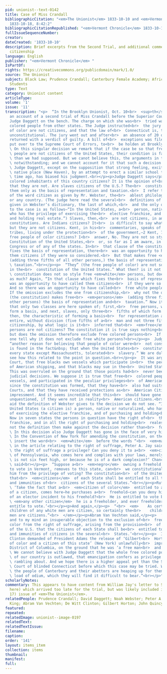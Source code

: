 ```yaml
---
pid: unionist--text-0142
title: Case of Miss Crandall
bibliographicCitation: "<em>The Unionist</em> 1833-10-10 and <em>Vermont Chronicle</em>
  1833-10-18, 8:42:2"
bibliographicCitationRepublished: "<em>Vermont Chronicle</em> 1833-10-18, 8:42:2"
fullIssueSequenceNumber: 
creator: 
dateCreated: '1833-10-10'
description: Brief excerpts from the Second Trial, and additional commentary on Black
  citizenship
language: English
publisher: "<em>Vermont Chronicle</em> "
IsPartOf: 
rights: https://creativecommons.org/publicdomain/mark/1.0/
source: The Unionist
subject: Black Law; Prudence Crandall; Canterbury Female Academy; African-American
  Students
type: Text
category: Unionist content
articleType: 
volume: '1'
issue: '11'
transcription: "<p>  “In the Brooklyn Unionist, Oct. 10<br>  <sup>th</sup>  , we find
  an account of a second trial of Miss Crandall before the Superior Court of Connecticut,
  Judge Daggett on the bench. The charge on which she was<br>  tried was for teaching
  colored people from other states. The Judge instructed<br>  the jury that free people
  of color are not citizens, and that the law of<br>  Connecticut is, therefore, not
  unconstitutional. The jury went out and after<br>  an absence of 20 or 30 minutes,
  returned with a verdict of guilty. A bill of<br>  exceptions was filed and the case
  put over to the Supreme Court of Errors, to<br>  be holden at Brooklyn next July.<br></p><p>
  \ On this singular decision we remark that if the case be so that free colored<br>
  \ people are not citizens of the United States, their condition is far worse<br>
  \ than we had supposed. But we canot believe this, the arguments in the decision<br>
  \ notwithstanding; and we cannot account for it that such a decision comes from<br>
  \ Judge Daggett, except on the supposition that strong feeling, excited in his<br>
  \ native place (New Haven), by an attempt to erect a similar school there some<br>
  \ time ago, has biased his judgment.<br></p><p>Judge Daggett says</p><p>  ‘Are the
  colored inhabitants of this country citizens? It is the opinion of<br>  this court
  that they are not. Are slaves citizens of the U.S.? The<br>  constitution recognizes
  them only as the basis of representation and taxation.<br>  I refer to the definition
  of the word citizen as given by Mr. Webster, the<br>  ablest philologist of this
  or any country. (The judge here read the several<br>  definitions of the word as
  given in Webster’s dictionary, the last of which,<br>  and the only one applicable
  to the case is as follows—“In the United States, a<br>  person, native or naturalized,
  who has the privilege of exercising the<br>  elective franchise, and of purchasing
  and holding real estate.”) Slaves, then,<br>  are not citizens, in any of the state
  constitutions. Are Indians citizens? It<br>  is difficult to say what they are,
  but they are not citizens. Kent, in his<br>  commentaries, speaks of them as distinct
  tribes, living under the protection<br>  of the government,—2 Kent, 70. Are the
  free people of color citizens? I<br>  answer, No. They are not so styled in the
  Constitution of the United States,<br>  or, so far as I am aware, in the laws of
  Congress or of any of the states. In<br>  that clause of the constitution which
  fixes the basis of representation, there<br>  was an opportunity to have called
  them citizens if they were so considered.<br>  But that makes free <em>persons</em>
  (adding three fifths of all other persons,) the basis of representation and<br>
  \ taxation.”<br></p><p>  “They” (the free people of color) are not so styled (citizens)
  in the<br>  constitution of the United States.” What then? is it not implied? The<br>
  \ constitution does not so style free <em>white</em> persons, but does it not imply
  as much? Again, “In that clause which fixes the<br>  basis of representation, there
  was an opportunity to have called them citizens<br>  if they were so considered.”
  And so there was an opportunity to have called<br>  free white people citizens.
  If the omission excludes the one from citizenship,<br>  why not the other “But that
  (the constitution) makes free<br>  <em>persons</em>  (adding three fifths of all
  other persons) the basis of representation and<br>  taxation.” Now it seems to us
  that only two classes are here spoken of; first,<br>  free persons, who, absolutely,
  form a basis, and next, slaves, only three<br>  fifths of which form a basis. If
  then, the characteristic of forming a basis<br>  for representation and taxation,
  entire, without division (five fifths of a<br>  man and not three fifths) constitutes
  citizenship, by what logic is it<br>  inferred that<br>  <em>free</em>  colored
  persons are not citizens? The constitution it is true says nothing<br>  about complexion,
  but does the omission therefore exclude free colored persons<br>  If so can any
  one tell why it does not exclude free white persons?<br></p><p>  Judge Daggett says,
  “another reason for believing that people of color were<br>  not considered citizens
  is found in the fact&nbsp; that when the United States<br>  constitution was adopted,
  every state except Massachusetts, tolerated<br>  slavery.” We are dull—we do not
  see how this related to the point in question.<br></p><p>  It was argued in the
  Court, that free blacks own vessels which participate in<br>  the peculiar privileges
  of American shipping, and that blacks may sue in the<br>  United States courts.
  This was overruled on the ground that those points had<br>  never been settled by
  judicial decisions. We suppose it is true that free<br>  colored people have owned
  vessels, and participated in the peculiar privileges<br>  of American shipping ever
  since the constitution was formed, that they have<br>  also had suits in the U.S.
  Courts, and that they have received protections as<br>  American Citizens from British
  impressment. And it seems incredible that this<br>  should have gone of 57 years,
  unquestioned, if they were not in reality<br>  American citizens.<br></p><p>  What
  aid the definition of Webster gives to the decision we do not see. “In<br>  the
  United States (a citizen is) a person, native or naturalized, who has the<br>  privilege
  of exercising the elective franchise, and of purchasing and holding<br>  real estate.”
  Now in seven states the persons in question have the right of<br>  the elective
  franchise, and in all the right of purchasing and holding<br>  realestate. Does
  not the definition then make against the decision rather than<br>  for it?<br></p><p>
  \ In this decision also Judge Daggett has gone in the face of very high opinion.<br>
  \ In the Convention of New York for amending the constitution, on the motion to<br>
  \ insert the word<br>  <em>white</em>  before the words “<br>  <em>male citizens,”</em>
  \ in the article relating to the right of suffrage, Peter A. Jay said, “Is not<br>
  \ the right of suffrage a privilege? Can you deny it to a<br>  <em>citizen</em>
  \ of Pennsylvania, who comes here and complies with your laws, merely because he<br>
  \ is not six feet high, or because he is of a dark complexion?’ Chancellor Kent<br>
  \ said<br></p><p>  “Suppose a<br>  <em>negro</em>  owning a freehold, and entitled
  to vote in Vermont, removes to this state, can<br>  we constitutionally exclude
  him from the privilege of voting? The constitution<br>  of the United States provides
  that<br>  <em>citizens</em>  of each State shall be entitled to all the privileges
  and immunities of<br>  citizens of the several States.”<br></p><p>Rufus King said</p><p>
  \ ‘Take the fact that a<br>  <em>citizen of color</em>  entitled to all the privileges
  of a citizen, comes here—he purchases a<br>  freehold—can you deny him the rights
  of an elector incident to his freehold?<br>  He is entitled to vote because like<br>
  \ <em>any other citizen</em>  he is a freeholder, and ever freeholder your laws
  entitle to vote.’<br></p><p>And again,</p><p>  “<br>  <em>    As certainly as the
  children of any white men are citizen, so certainly the<br>    children of black
  men are citizens.”<br>  </em></p><p>Abram Van Vechten said,</p><p>  ‘There is another
  and to my mind an insuperable objection to the exclusion of<br>  free citizens of
  color from the right of suffrage, arising from the provision<br>  of the Constitution
  of the U.S. that the citizens of each State shall be<br>  entitled to all the privileges
  and immunities of citizens in the several<br>  States.’<br></p><p>  In 1826 De Witt
  Clinton demanded of President Adams the release of ‘Gilbert<br>  Horton a free man
  of color and a citizen of this state’ (New York) unlawfully<br>  imprisoned in the
  District of Columbia, on the ground that he was ‘a free man<br>  and a citizen.’<br></p><p>
  \ We cannot believe with Judge Daggett that the whole free colored population<br>
  \ of our country is outlawed, that emancipation confers as privilege but that of<br>
  \ rambling about. And we hope there is a higher appeal yet than the Supreme<br>
  \ Court of blinded Connecticut before which this case may be tried. We believe<br>
  \ the people of Canterbury and their abettors are heaping up for themselves a<br>
  \ load of odium, which they will find it difficult to bear.”<br></p>"
scholarlyNotes: 
commentary: This appears to have content from William Jay's letter to Samuel May (see
  here) which arrived too late for the trial, but was likely included in 1:11 (October
  17) issue of <em>The Unionist</em>.
relatedPeople: Prudence Crandall; David Daggett; Noah Webster; Peter A. Jay; Rufus
  King; Abram Van Vechten; De Witt Clinton; Gilbert Horton; John Quincy Adams
featured: 
repeated: 
relatedImage: unionist--image-0197
relatedText: 
relatedTextIssue: 
filename: 
caption: 
order: '141'
layout: items_item
collection: items
thumbnail: 
manifest: 
full: 
---
```

